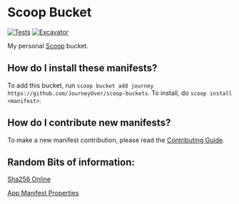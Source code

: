 # Scoop Bucket

[![Tests](https://github.com/JourneyOver/scoop-buckets/actions/workflows/ci.yml/badge.svg)](https://github.com/JourneyOver/scoop-buckets/actions/workflows/ci.yml) [![Excavator](https://github.com/JourneyOver/scoop-buckets/actions/workflows/excavator.yml/badge.svg)](https://github.com/JourneyOver/scoop-buckets/actions/workflows/excavator.yml)

My personal [Scoop](https://scoop.sh) bucket.

How do I install these manifests?
---------------------------------

To add this bucket, run `scoop bucket add journey https://github.com/JourneyOver/scoop-buckets`. To install, do `scoop install <manifest>`.

How do I contribute new manifests?
----------------------------------

To make a new manifest contribution, please read the [Contributing Guide](https://github.com/ScoopInstaller/.github/blob/main/.github/CONTRIBUTING.md).

Random Bits of information:
----------------------------------
[Sha256 Online](https://www.texttool.com/sha256-online)

[App Manifest Properties](https://scoop-docs.vercel.app/docs/concepts/App-Manifests.html#a-simple-example)
